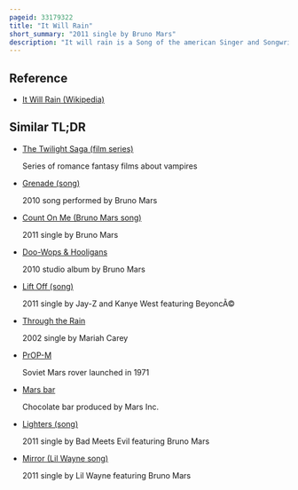 ```yaml
---
pageid: 33179322
title: "It Will Rain"
short_summary: "2011 single by Bruno Mars"
description: "It will rain is a Song of the american Singer and Songwriter Bruno Mars. It was released by atlantic Records on 27 September 2011 as the Lead single from the Soundtrack of the Film the Twilight Saga breaking dawn Part 1. Mars composed the Song with his Production Team the Smeezingtons, and it was partially written during the Hooligans in Wondaland Tour in the United States, being finished after the Singer watched an early Version of the Movie which inspired him. The Soundtrack for twilight Saga breaking dawn Part 1 was a much anticipated Release and Mars's Song was chosen by the Album's Executive Producer alexandra patsavas as the Lead single to promote. Musically, 'it will rain' is a Pop and Pop-Soul Ballad. Its Lyrics tell the Agony and Torment of a Heartbreak and its various Stages."
---
```


## Reference

- [It Will Rain (Wikipedia)](https://en.wikipedia.org/?curid=33179322)

## Similar TL;DR

- [The Twilight Saga (film series)](/tldr/en/the-twilight-saga-film-series)

  Series of romance fantasy films about vampires

- [Grenade (song)](/tldr/en/grenade-song)

  2010 song performed by Bruno Mars

- [Count On Me (Bruno Mars song)](/tldr/en/count-on-me-bruno-mars-song)

  2011 single by Bruno Mars

- [Doo-Wops & Hooligans](/tldr/en/doo-wops-hooligans)

  2010 studio album by Bruno Mars

- [Lift Off (song)](/tldr/en/lift-off-song)

  2011 single by Jay-Z and Kanye West featuring BeyoncÃ©

- [Through the Rain](/tldr/en/through-the-rain)

  2002 single by Mariah Carey

- [PrOP-M](/tldr/en/prop-m)

  Soviet Mars rover launched in 1971

- [Mars bar](/tldr/en/mars-bar)

  Chocolate bar produced by Mars Inc.

- [Lighters (song)](/tldr/en/lighters-song)

  2011 single by Bad Meets Evil featuring Bruno Mars

- [Mirror (Lil Wayne song)](/tldr/en/mirror-lil-wayne-song)

  2011 single by Lil Wayne featuring Bruno Mars
